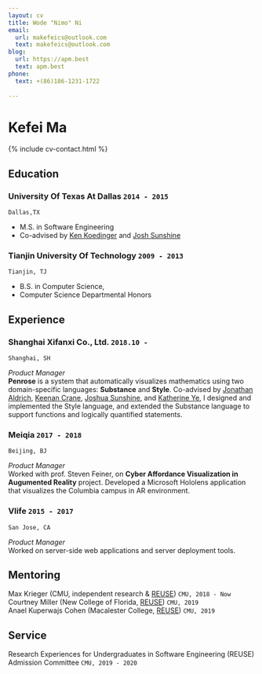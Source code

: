```yaml
---
layout: cv
title: Wode "Nimo" Ni
email:
  url: makefeics@outlook.com
  text: makefeics@outlook.com
blog:
  url: https://apm.best
  text: apm.best
phone:
  text: +(86)186-1231-1722
  
---
```


# Kefei **Ma**

<!--
include contact information from the front matter
Supported arguments:
    - homepage: url, text
    - phone
    - email
-->

{% include cv-contact.html %}

## Education

### **University Of Texas At Dallas** `2014 - 2015`

```
Dallas,TX 
```

- M.S. in Software Engineering
- Co-advised by [Ken Koedinger](http://pact.cs.cmu.edu/koedinger.html) and [Josh Sunshine](http://www.cs.cmu.edu/~jssunshi/)

### **Tianjin University Of Technology** `2009 - 2013`

```
Tianjin, TJ
```

- B.S. in Computer Science,
- Computer Science Departmental Honors


## Experience

### **Shanghai Xifanxi Co., Ltd.** `2018.10 - `

```
Shanghai, SH
```

_Product Manager_<br>
**Penrose** is a system that automatically visualizes mathematics using two domain-specific languages: **Substance** and **Style**. Co-advised by [Jonathan Aldrich](https://www.cs.cmu.edu/~./aldrich/), [Keenan Crane](https://www.cs.cmu.edu/~kmcrane/), [Joshua Sunshine](http://www.cs.cmu.edu/~jssunshi/), and [Katherine Ye](https://www.cs.cmu.edu/~kqy/), I designed and implemented the Style language, and extended the Substance language to support functions and logically quantified statements.

### **Meiqia** `2017 - 2018`

```
Beijing, BJ
```

_Product Manager_<br>
Worked with prof. Steven Feiner, on **Cyber Affordance Visualization in Augumented Reality** project. Developed a Microsoft Hololens application that visualizes the Columbia campus in AR environment.

### **Vlife** `2015 - 2017`

```
San Jose, CA
```

_Product Manager_<br>
Worked on server-side web applications and server deployment tools.

## Mentoring

Max Krieger (CMU, independent research & [REUSE](https://www.cmu.edu/scs/isr/reuse/)) `CMU, 2018 - Now` <br>
Courtney Miller (New College of Florida, [REUSE](https://www.cmu.edu/scs/isr/reuse/)) `CMU, 2019` <br>
Anael Kuperwajs Cohen (Macalester College, [REUSE](https://www.cmu.edu/scs/isr/reuse/)) `CMU, 2019` <br>

## Service

Research Experiences for Undergraduates in Software Engineering (REUSE) Admission Committee `CMU, 2019 - 2020`

<!-- ### Footer

Last updated: May 2020 -->
